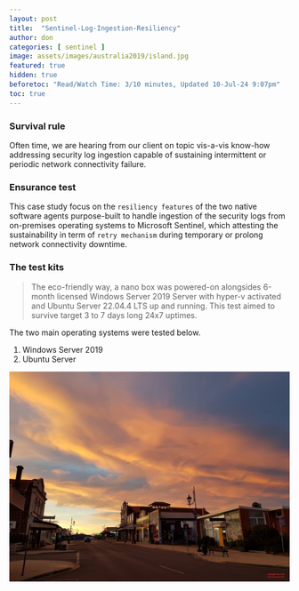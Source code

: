 ```yaml
---
layout: post
title:  "Sentinel-Log-Ingestion-Resiliency"
author: don
categories: [ sentinel ]
image: assets/images/australia2019/island.jpg
featured: true
hidden: true
beforetoc: "Read/Watch Time: 3/10 minutes, Updated 10-Jul-24 9:07pm"
toc: true
---
```


### Survival rule
Often time, we are hearing from our client on topic vis-a-vis know-how addressing security log ingestion capable of sustaining intermittent or periodic network connectivity failure.

### Ensurance test
This case study focus on the `resiliency features` of the two native software agents purpose-built to handle ingestion of the security logs from on-premises operating systems to Microsoft Sentinel, which attesting the sustainability in term of `retry mechanism` during temporary or prolong network connectivity downtime.

### The test kits
> The eco-friendly way, a nano box was powered-on alongsides 6-month licensed Windows Server 2019 Server with hyper-v activated and Ubuntu Server 22.04.4 LTS up and running. This test aimed to survive target 3 to 7 days long 24x7 uptimes.
 
The two main operating systems were tested below.

1. Windows Server 2019
2. Ubuntu Server

![walking](/assets/images/australia2019/island.jpg)

